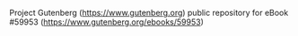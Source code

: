 Project Gutenberg (https://www.gutenberg.org) public repository for
eBook #59953 (https://www.gutenberg.org/ebooks/59953)
